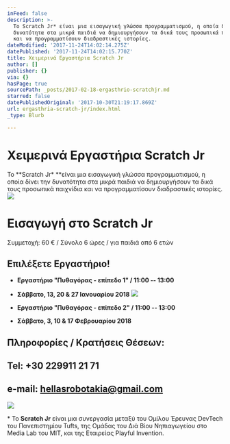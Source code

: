 ```yaml
---
inFeed: false
description: >-
  Το Scratch Jr* είναι μια εισαγωγική γλώσσα προγραμματισμού, η οποία δίνει την
  δυνατότητα στα μικρά παιδιά να δημιουργήσουν τα δικά τους προσωπικά παιχνίδια
  και να προγραμματίσουν διαδραστικές ιστορίες.
dateModified: '2017-11-24T14:02:14.275Z'
datePublished: '2017-11-24T14:02:15.770Z'
title: Χειμερινά Εργαστήρια Scratch Jr
author: []
publisher: {}
via: {}
hasPage: true
sourcePath: _posts/2017-02-18-ergasthrio-scratchjr.md
starred: false
datePublishedOriginal: '2017-10-30T21:19:17.869Z'
url: ergasthria-scratch-jr/index.html
_type: Blurb

---
```

# Χειμερινά Εργαστήρια **Scratch Jr**

Το **Scratch Jr\* **είναι μια εισαγωγική γλώσσα προγραμματισμού, η οποία δίνει την δυνατότητα στα μικρά παιδιά να δημιουργήσουν τα δικά τους προσωπικά παιχνίδια και να προγραμματίσουν διαδραστικές ιστορίες.
![](https://the-grid-user-content.s3-us-west-2.amazonaws.com/71aab842-743b-4bb9-8981-4a2eae2f0c8b.jpg)

# Εισαγωγή στο Scratch Jr

Συμμετοχή: 60 € / Σύνολο 6 ώρες / για παιδιά από 6 ετών

## **Επιλέξετε Εργαστήριο!**

* **Εργαστήριο "Πυθαγόρας - επίπεδο 1" / 11:00 -- 13:00**
* **Σάββατο, 13, 20 & 27 Ιανουαρίου 2018**
![](https://the-grid-user-content.s3-us-west-2.amazonaws.com/4bc7aade-3aac-4655-93fa-7cd427f72a7e.jpg)

* **Εργαστήριο "Πυθαγόρας - επίπεδο 2" / 11:00 -- 13:00**
* **Σάββατο, 3, 10 & 17 Φεβρουαρίου 2018**

## Πληροφορίες / Κρατήσεις Θέσεων:

## Tel: +30 229911 21 71

## e-mail: hellasrobotakia@gmail.com
![](https://the-grid-user-content.s3-us-west-2.amazonaws.com/b13f9438-af0b-4d0a-96ba-cd8122ac2391.jpg)

\* Το **Scratch Jr** είναι μια συνεργασία μεταξύ του Ομίλου Έρευνας DevTech του Πανεπιστημίου Tufts, της Ομάδας του Διά Βίου Νηπιαγωγείου στο Media Lab του MIT, και της Εταιρείας Playful Invention.